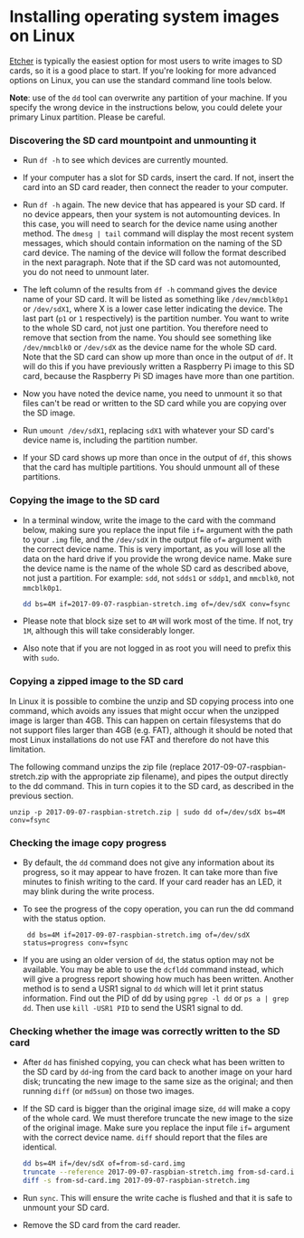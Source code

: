 # Installing operating system images on Linux

[Etcher](README.md) is typically the easiest option for most users to write images to SD cards, so it is a good place to start. If you're looking for more advanced options on Linux, you can use the standard command line tools below.

**Note**: use of the `dd` tool can overwrite any partition of your machine. If you specify the wrong device in the instructions below, you could delete your primary Linux partition. Please be careful.

### Discovering the SD card mountpoint and unmounting it
- Run `df -h` to see which devices are currently mounted.

- If your computer has a slot for SD cards, insert the card. If not, insert the card into an SD card reader, then connect the reader to your computer.

- Run `df -h` again. The new device that has appeared is your SD card. If no device appears, then your system is not automounting devices. In this case, you will need to search for the device name using another method. The `dmesg | tail` command will display the most recent system messages, which should contain information on the naming of the SD card device. The naming of the device will follow the format described in the next paragraph. Note that if the SD card was not automounted, you do not need to unmount later.

- The left column of the results from `df -h` command gives the device name of your SD card. It will be listed as something like `/dev/mmcblk0p1` or `/dev/sdX1`, where X is a lower case letter indicating the device.  The last part (`p1` or `1` respectively) is the partition number. You want to write to the whole SD card, not just one partition. You therefore need to remove that section from the name. You should see something like `/dev/mmcblk0` or `/dev/sdX` as the device name for the whole SD card. Note that the SD card can show up more than once in the output of `df`. It will do this if you have previously written a Raspberry Pi image to this SD card, because the Raspberry Pi SD images have more than one partition.

- Now you have noted the device name, you need to unmount it so that files can't be read or written to the SD card while you are copying over the SD image.

- Run `umount /dev/sdX1`, replacing `sdX1` with whatever your SD card's device name is, including the partition number.

- If your SD card shows up more than once in the output of `df`, this shows that the card has multiple partitions. You should unmount all of these partitions.

### Copying the image to the SD card

- In a terminal window, write the image to the card with the command below, making sure you replace the input file `if=` argument with the path to your `.img` file, and the `/dev/sdX` in the output file `of=` argument with the correct device name. This is very important, as you will lose all the data on the hard drive if you provide the wrong device name. Make sure the device name is the name of the whole SD card as described above, not just a partition. For example: `sdd`, not `sdds1` or `sddp1`, and `mmcblk0`, not `mmcblk0p1`.

    ```bash
    dd bs=4M if=2017-09-07-raspbian-stretch.img of=/dev/sdX conv=fsync
    ```

- Please note that block size set to `4M` will work most of the time. If not,  try `1M`, although this will take considerably longer.

- Also note that if you are not logged in as root you will need to prefix this with `sudo`.

### Copying a zipped image to the SD card

In Linux it is possible to combine the unzip and SD copying process into one command, which avoids any issues that might occur when the unzipped image is larger than 4GB. This can happen on certain filesystems that do not support files larger than 4GB (e.g. FAT), although it should be noted that most Linux installations do not use FAT and therefore do not have this limitation.

The following command unzips the zip file (replace 2017-09-07-raspbian-stretch.zip with the appropriate zip filename), and pipes the output directly to the dd command. This in turn copies it to the SD card, as described in the previous section.
```
unzip -p 2017-09-07-raspbian-stretch.zip | sudo dd of=/dev/sdX bs=4M conv=fsync
```

### Checking the image copy progress

- By default, the `dd` command does not give any information about its progress, so it may appear to have frozen. It can take more than five minutes to finish writing to the card. If your card reader has an LED, it may blink during the write process. 

- To see the progress of the copy operation, you can run the dd command with the status option.
   ```
    dd bs=4M if=2017-09-07-raspbian-stretch.img of=/dev/sdX status=progress conv=fsync
   ```
- If you are using an older version of `dd`, the status option may not be available. You may be able to use the `dcfldd` command instead, which will give a progress report showing how much has been written. Another method is to send a USR1 signal to `dd` which will let it print status information. Find out the PID of dd by using `pgrep -l dd` or `ps a | grep dd`. Then use `kill -USR1 PID` to send the USR1 signal to dd.

### Checking whether the image was correctly written to the SD card

- After `dd` has finished copying, you can check what has been written to the SD card by `dd`-ing from the card back to another image on your hard disk; truncating the new image to the same size as the original; and then running `diff` (or `md5sum`) on those two images.

- If the SD card is bigger than the original image size, `dd` will make a copy of the whole card. We must therefore truncate the new image to the size of the original image. Make sure you replace the input file `if=` argument with the correct device name. `diff` should report that the files are identical.

    ```bash
    dd bs=4M if=/dev/sdX of=from-sd-card.img
    truncate --reference 2017-09-07-raspbian-stretch.img from-sd-card.img
    diff -s from-sd-card.img 2017-09-07-raspbian-stretch.img
    ```

- Run `sync`. This will ensure the write cache is flushed and that it is safe to unmount your SD card.

- Remove the SD card from the card reader.
